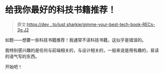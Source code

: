 # 给我你最好的科技书籍推荐！

> 原文:[https://dev . to/just sharkie/gimme-your-best-tech-book-RECs-3g J2](https://dev.to/justsharkie/gimme-your-best-tech-book-recs-3gj2)

如题——想要一些科技书籍推荐！我通常不读科技书籍，这似乎是错误的。

我特别感兴趣的是任何与前端相关的，与设计相关的，一般来说是用有趣的，易读的语气写的东西。

开始吧！